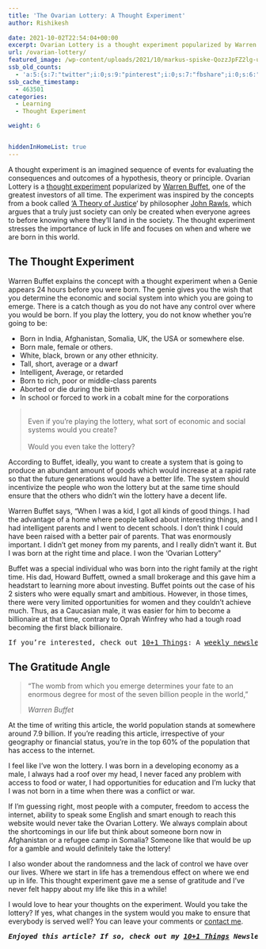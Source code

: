 ```yaml
---
title: 'The Ovarian Lottery: A Thought Experiment'
author: Rishikesh
 
date: 2021-10-02T22:54:04+00:00
excerpt: Ovarian Lottery is a thought experiment popularized by Warren Buffet. It stresses the importance of luck and the influence of when/where we are born in this world on our life outcomes.
url: /ovarian-lottery/
featured_image: /wp-content/uploads/2021/10/markus-spiske-QozzJpFZ2lg-unsplash-1200x800.jpg
ssb_old_counts:
  - 'a:5:{s:7:"twitter";i:0;s:9:"pinterest";i:0;s:7:"fbshare";i:0;s:6:"reddit";i:0;s:6:"tumblr";N;}'
ssb_cache_timestamp:
  - 463501
categories:
  - Learning
  - Thought Experiment

weight: 6


hiddenInHomeList: true
---
```

<p class="has-drop-cap">
  A thought experiment is an imagined sequence of events for evaluating the consequences and outcomes of a hypothesis, theory or principle. Ovarian Lottery is a <a href="https://en.wikipedia.org/wiki/Thought_experiment" target="_blank" rel="noreferrer noopener" title="https://en.wikipedia.org/wiki/Thought_experiment">thought experiment</a> popularized by <a href="https://en.wikipedia.org/wiki/Warren_Buffett" target="_blank" rel="noreferrer noopener" title="https://en.wikipedia.org/wiki/Warren_Buffett">Warren Buffet</a>, one of the greatest investors of all time. The experiment was inspired by the concepts from a book called <a href="https://geni.us/rsh-theory-of-justice" rel="sponsored" title="https://geni.us/rsh-theory-of-justice">&#8216;A Theory of Justice</a>&#8216; by philosopher <a href="https://en.wikipedia.org/wiki/John_Rawls" target="_blank" rel="noreferrer noopener">John Rawls</a>, which argues that a truly just society can only be created when everyone agrees to before knowing where they&#8217;ll land in the society. The thought experiment stresses the importance of luck in life and focuses on when and where we are born in this world.
</p>

## The Thought Experiment

Warren Buffet explains the concept with a thought experiment when a Genie appears 24 hours before you were born. The genie gives you the wish that you determine the economic and social system into which you are going to emerge. There is a catch though as you do not have any control over where you would be born. If you play the lottery, you do not know whether you&#8217;re going to be:

  * Born in India, Afghanistan, Somalia, UK, the USA or somewhere else.
  * Born male, female or others.
  * White, black, brown or any other ethnicity.
  * Tall, short, average or a dwarf
  * Intelligent, Average, or retarded
  * Born to rich, poor or middle-class parents
  * Aborted or die during the birth
  * In school or forced to work in a cobalt mine for the corporations

<blockquote class="wp-block-quote is-style-large">
  <p>
    <br />Even if you&#8217;re playing the lottery, what sort of economic and social systems would you create?<br /><br />Would you even take the lottery?
  </p>
</blockquote>

According to Buffet, ideally, you want to create a system that is going to produce an abundant amount of goods which would increase at a rapid rate so that the future generations would have a better life. The system should incentivize the people who won the lottery but at the same time should ensure that the others who didn&#8217;t win the lottery have a decent life.  
  
Warren Buffet says, &#8220;When I was a kid, I got all kinds of good things. I had the advantage of a home where people talked about interesting things, and I had intelligent parents and I went to decent schools. I don’t think I could have been raised with a better pair of parents. That was enormously important. I didn’t get money from my parents, and I really didn’t want it. But I was born at the right time and place. I won the ‘Ovarian Lottery&#8221;  
  
Buffet was a special individual who was born into the right family at the right time. His dad, Howard Buffett, owned a small brokerage and this gave him a headstart to learning more about investing. Buffet points out the case of his 2 sisters who were equally smart and ambitious. However, in those times, there were very limited opportunities for women and they couldn&#8217;t achieve much. Thus, as a Caucasian male, it was easier for him to become a billionaire at that time, contrary to Oprah Winfrey who had a tough road becoming the first black billionaire.

<pre class="wp-block-preformatted">If you’re interested, check out <a href="https://rishikesh.substack.com/about">10+1 Things</a>: A <a href="https://rishikesh.substack.com/">weekly newsletter</a> finely curated by me featuring 11 interesting things to feed your curiosity. <em><a href="https://rishikesh.substack.com/archive/" target="_blank" rel="noreferrer noopener">Check out the Archive!</a></em></pre>

## The Gratitude Angle

<blockquote class="wp-block-quote">
  <p>
    “The womb from which you emerge determines your fate to an enormous degree for most of the seven billion people in the world,”
  </p>
  
  <cite>Warren Buffet</cite>
</blockquote>

At the time of writing this article, the world population stands at somewhere around 7.9 billion. If you&#8217;re reading this article, irrespective of your geography or financial status, you&#8217;re in the top 60% of the population that has access to the internet.

I feel like I&#8217;ve won the lottery. I was born in a developing economy as a male, I always had a roof over my head, I never faced any problem with access to food or water, I had opportunities for education and I&#8217;m lucky that I was not born in a time when there was a conflict or war.

If I&#8217;m guessing right, most people with a computer, freedom to access the internet, ability to speak some English and smart enough to reach this website would never take the Ovarian Lottery. We always complain about the shortcomings in our life but think about someone born now in Afghanistan or a refugee camp in Somalia? Someone like that would be up for a gamble and would definitely take the lottery!

I also wonder about the randomness and the lack of control we have over our lives. Where we start in life has a tremendous effect on where we end up in life. This thought experiment gave me a sense of gratitude and I&#8217;ve never felt happy about my life like this in a while!

I would love to hear your thoughts on the experiment. Would you take the lottery? If yes, what changes in the system would you make to ensure that everybody is served well? You can leave your comments or <a href="https://rishikeshs.com/contact/" title="Contact" target="_blank" rel="noreferrer noopener">contact me</a>.

<pre class="wp-block-preformatted"><em><strong>Enjoyed this article? If so, check out my <a href="https://rishikesh.substack.com/" target="_blank" rel="noreferrer noopener">10+1 Things</a> Newsletter that I send out every Sunday. It contains 11 interesting Things I thought were worth sharing including books,articles, projects, and other things I'm curious about. <a href="https://rishikesh.substack.com/archive">Click here </a>if you would like to check out the previous issues and may be subscribe! </strong></em></pre>